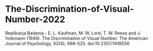 # The-Discrimination-of-Visual-Number-2022
Replikacja Badania - E. L. Kaufman, M. W. Lord, T. W. Reese and J. Volkmann (1949). The Discrimination of Visual Number. The American Journal of Psychology, 62(4), 498–525. doi:10.2307/1418556 
